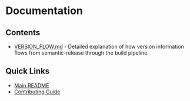 # Documentation

## Contents

- [VERSION_FLOW.md](./VERSION_FLOW.md) - Detailed explanation of how version information flows from semantic-release through the build pipeline

## Quick Links

- [Main README](../README.md)
- [Contributing Guide](../CONTRIBUTING.md)

